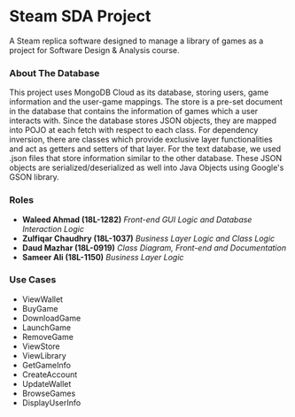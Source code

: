 # Steam SDA Project
A Steam replica software designed to manage a library of games as a project for Software Design &amp; Analysis course.

### About The Database
This project uses MongoDB Cloud as its database, storing users, game information and the user-game mappings. The store is a pre-set document in the database that contains the information of games which a user interacts with. Since the database stores JSON objects, they are mapped into POJO at each fetch with respect to each class. For dependency inversion, there are classes which provide exclusive layer functionalities and act as getters and setters of that layer. For the text database, we used .json files that store information similar to the other database. These JSON objects are serialized/deserialized as well into Java Objects using Google's GSON library.

### Roles
* **Waleed Ahmad (18L-1282)** *Front-end GUI Logic and Database Interaction Logic*
* **Zulfiqar Chaudhry (18L-1037)** *Business Layer Logic and Class Logic*
* **Daud Mazhar (18L-0919)** *Class Diagram, Front-end and Documentation*
* **Sameer Ali (18L-1150)** *Business Layer Logic*

### Use Cases
* ViewWallet
* BuyGame
* DownloadGame
* LaunchGame
* RemoveGame
* ViewStore
* ViewLibrary
* GetGameInfo
* CreateAccount
* UpdateWallet
* BrowseGames
* DisplayUserInfo
